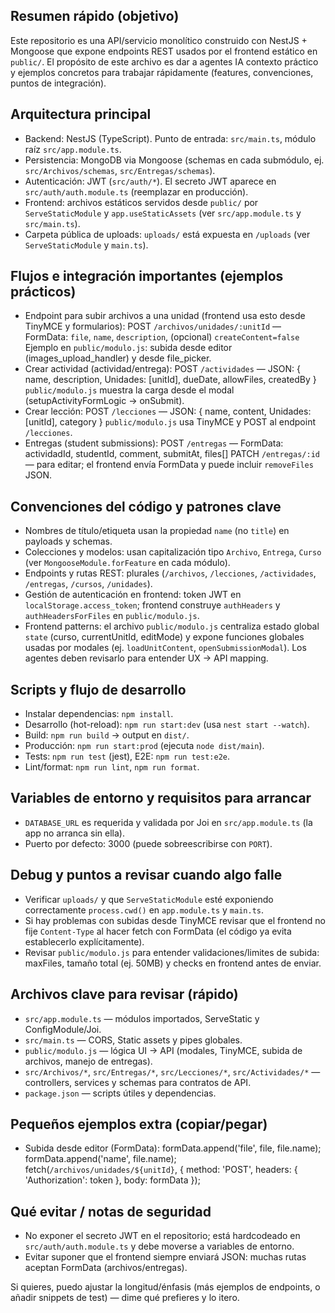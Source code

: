 ## Resumen rápido (objetivo)

Este repositorio es una API/servicio monolítico construido con NestJS + Mongoose que expone endpoints REST usados por el frontend estático en `public/`.
El propósito de este archivo es dar a agentes IA contexto práctico y ejemplos concretos para trabajar rápidamente (features, convenciones, puntos de integración).

## Arquitectura principal
- Backend: NestJS (TypeScript). Punto de entrada: `src/main.ts`, módulo raíz `src/app.module.ts`.
- Persistencia: MongoDB via Mongoose (schemas en cada submódulo, ej. `src/Archivos/schemas`, `src/Entregas/schemas`).
- Autenticación: JWT (`src/auth/*`). El secreto JWT aparece en `src/auth/auth.module.ts` (reemplazar en producción).
- Frontend: archivos estáticos servidos desde `public/` por `ServeStaticModule` y `app.useStaticAssets` (ver `src/app.module.ts` y `src/main.ts`).
- Carpeta pública de uploads: `uploads/` está expuesta en `/uploads` (ver `ServeStaticModule` y `main.ts`).

## Flujos e integración importantes (ejemplos prácticos)
- Endpoint para subir archivos a una unidad (frontend usa esto desde TinyMCE y formularios):
  POST `/archivos/unidades/:unitId` — FormData: `file`, `name`, `description`, (opcional) `createContent=false`
  Ejemplo en `public/modulo.js`: subida desde editor (images_upload_handler) y desde file_picker.
- Crear actividad (actividad/entrega):
  POST `/actividades` — JSON: { name, description, Unidades: [unitId], dueDate, allowFiles, createdBy }
  `public/modulo.js` muestra la carga desde el modal (setupActivityFormLogic -> onSubmit).
- Crear lección:
  POST `/lecciones` — JSON: { name, content, Unidades: [unitId], category }
  `public/modulo.js` usa TinyMCE y POST al endpoint `/lecciones`.
- Entregas (student submissions):
  POST `/entregas` — FormData: actividadId, studentId, comment, submitAt, files[]
  PATCH `/entregas/:id` — para editar; el frontend envía FormData y puede incluir `removeFiles` JSON.

## Convenciones del código y patrones clave
- Nombres de título/etiqueta usan la propiedad `name` (no `title`) en payloads y schemas.
- Colecciones y modelos: usan capitalización tipo `Archivo`, `Entrega`, `Curso` (ver `MongooseModule.forFeature` en cada módulo).
- Endpoints y rutas REST: plurales (`/archivos`, `/lecciones`, `/actividades`, `/entregas`, `/cursos`, `/unidades`).
- Gestión de autenticación en frontend: token JWT en `localStorage.access_token`; frontend construye `authHeaders` y `authHeadersForFiles` en `public/modulo.js`.
- Frontend patterns: el archivo `public/modulo.js` centraliza estado global `state` (curso, currentUnitId, editMode) y expone funciones globales usadas por modales (ej. `loadUnitContent`, `openSubmissionModal`). Los agentes deben revisarlo para entender UX -> API mapping.

## Scripts y flujo de desarrollo
- Instalar dependencias: `npm install`.
- Desarrollo (hot-reload): `npm run start:dev` (usa `nest start --watch`).
- Build: `npm run build` → output en `dist/`.
- Producción: `npm run start:prod` (ejecuta `node dist/main`).
- Tests: `npm run test` (jest), E2E: `npm run test:e2e`.
- Lint/format: `npm run lint`, `npm run format`.

## Variables de entorno y requisitos para arrancar
- `DATABASE_URL` es requerida y validada por Joi en `src/app.module.ts` (la app no arranca sin ella).
- Puerto por defecto: 3000 (puede sobreescribirse con `PORT`).

## Debug y puntos a revisar cuando algo falle
- Verificar `uploads/` y que `ServeStaticModule` esté exponiendo correctamente `process.cwd()` en `app.module.ts` y `main.ts`.
- Si hay problemas con subidas desde TinyMCE revisar que el frontend no fije `Content-Type` al hacer fetch con FormData (el código ya evita establecerlo explícitamente).
- Revisar `public/modulo.js` para entender validaciones/limites de subida: maxFiles, tamaño total (ej. 50MB) y checks en frontend antes de enviar.

## Archivos clave para revisar (rápido)
- `src/app.module.ts` — módulos importados, ServeStatic y ConfigModule/Joi.
- `src/main.ts` — CORS, Static assets y pipes globales.
- `public/modulo.js` — lógica UI → API (modales, TinyMCE, subida de archivos, manejo de entregas).
- `src/Archivos/*`, `src/Entregas/*`, `src/Lecciones/*`, `src/Actividades/*` — controllers, services y schemas para contratos de API.
- `package.json` — scripts útiles y dependencias.

## Pequeños ejemplos extra (copiar/pegar)
- Subida desde editor (FormData):
  formData.append('file', file, file.name);
  formData.append('name', file.name);
  fetch(`/archivos/unidades/${unitId}`, { method: 'POST', headers: { 'Authorization': token }, body: formData });

## Qué evitar / notas de seguridad
- No exponer el secreto JWT en el repositorio; está hardcodeado en `src/auth/auth.module.ts` y debe moverse a variables de entorno.
- Evitar suponer que el frontend siempre enviará JSON: muchas rutas aceptan FormData (archivos/entregas).

Si quieres, puedo ajustar la longitud/énfasis (más ejemplos de endpoints, o añadir snippets de test) — dime qué prefieres y lo itero.
